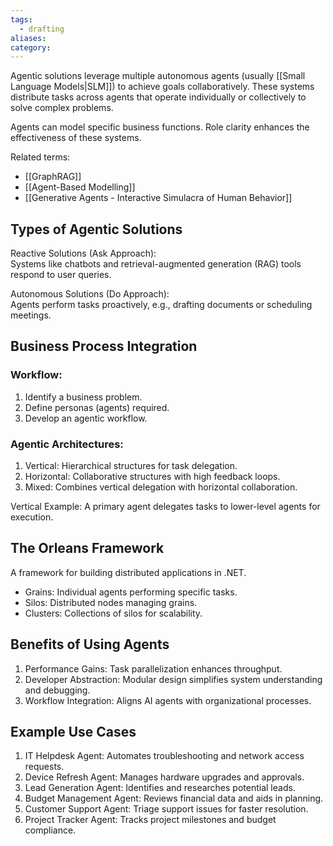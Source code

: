```yaml
---
tags:
  - drafting
aliases: 
category:
---
```

Agentic solutions leverage multiple autonomous agents (usually [[Small Language Models|SLM]]) to achieve goals collaboratively. These systems distribute tasks across agents that operate individually or collectively to solve complex problems.

Agents can model specific business functions. Role clarity enhances the effectiveness of these systems.

Related terms:
- [[GraphRAG]]
- [[Agent-Based Modelling]]
- [[Generative Agents - Interactive Simulacra of Human Behavior]]
## Types of Agentic Solutions

Reactive Solutions (Ask Approach):  
    Systems like chatbots and retrieval-augmented generation (RAG) tools respond to user queries.
    
Autonomous Solutions (Do Approach):  
    Agents perform tasks proactively, e.g., drafting documents or scheduling meetings.
## Business Process Integration

### Workflow:
1. Identify a business problem.
2. Define personas (agents) required.
3. Develop an agentic workflow.

### Agentic Architectures:
1. Vertical: Hierarchical structures for task delegation.
2. Horizontal: Collaborative structures with high feedback loops.
3. Mixed: Combines vertical delegation with horizontal collaboration.

Vertical Example: A primary agent delegates tasks to lower-level agents for execution.

## The Orleans Framework

A framework for building distributed applications in .NET.
- Grains: Individual agents performing specific tasks.
- Silos: Distributed nodes managing grains.
- Clusters: Collections of silos for scalability.

## Benefits of Using Agents

1. Performance Gains: Task parallelization enhances throughput.
2. Developer Abstraction: Modular design simplifies system understanding and debugging.
3. Workflow Integration: Aligns AI agents with organizational processes.

## Example Use Cases

1. IT Helpdesk Agent: Automates troubleshooting and network access requests.
2. Device Refresh Agent: Manages hardware upgrades and approvals.
3. Lead Generation Agent: Identifies and researches potential leads.
4. Budget Management Agent: Reviews financial data and aids in planning.
5. Customer Support Agent: Triage support issues for faster resolution.
6. Project Tracker Agent: Tracks project milestones and budget compliance.



